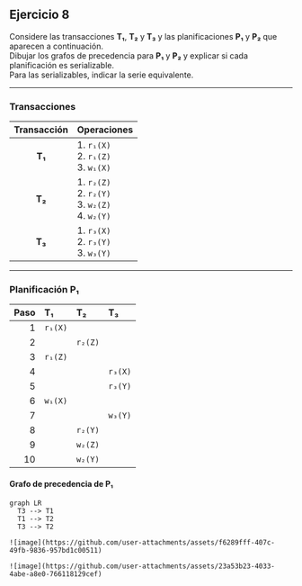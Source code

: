 ## Ejercicio 8

Considere las transacciones **T₁**, **T₂** y **T₃** y las planificaciones **P₁** y **P₂** que aparecen a continuación.  
Dibujar los grafos de precedencia para **P₁** y **P₂** y explicar si cada planificación es serializable.  
Para las serializables, indicar la serie equivalente.  

---

### Transacciones

| Transacción | Operaciones                          |
|:-----------:|:-------------------------------------|
| **T₁**      | 1. `r₁(X)` <br> 2. `r₁(Z)` <br> 3. `w₁(X)` |
| **T₂**      | 1. `r₂(Z)` <br> 2. `r₂(Y)` <br> 3. `w₂(Z)` <br> 4. `w₂(Y)` |
| **T₃**      | 1. `r₃(X)` <br> 2. `r₃(Y)` <br> 3. `w₃(Y)` |

---

### Planificación P₁

| Paso | **T₁**    | **T₂**    | **T₃**    |
|-----:|:----------|:----------|:----------|
| 1    | `r₁(X)`   |           |           |
| 2    |           | `r₂(Z)`   |           |
| 3    | `r₁(Z)`   |           |           |
| 4    |           |           | `r₃(X)`   |
| 5    |           |           | `r₃(Y)`   |
| 6    | `w₁(X)`   |           |           |
| 7    |           |           | `w₃(Y)`   |
| 8    |           | `r₂(Y)`   |           |
| 9    |           | `w₂(Z)`   |           |
| 10   |           | `w₂(Y)`   |           |

#### Grafo de precedencia de P₁

```mermaid
graph LR
  T3 --> T1
  T1 --> T2
  T3 --> T2

![image](https://github.com/user-attachments/assets/f6289fff-407c-49fb-9836-957bd1c00511)

![image](https://github.com/user-attachments/assets/23a53b23-4033-4abe-a8e0-766118129cef)
